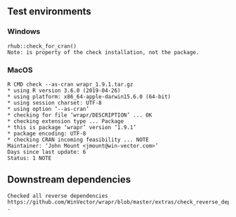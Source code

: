 

## Test environments


### Windows

    rhub::check_for_cran()
    Note: is property of the check installation, not the package.
 
### MacOS

    R CMD check --as-cran wrapr_1.9.1.tar.gz 
    * using R version 3.6.0 (2019-04-26)
    * using platform: x86_64-apple-darwin15.6.0 (64-bit)
    * using session charset: UTF-8
    * using option ‘--as-cran’
    * checking for file ‘wrapr/DESCRIPTION’ ... OK
    * checking extension type ... Package
    * this is package ‘wrapr’ version ‘1.9.1’
    * package encoding: UTF-8
    * checking CRAN incoming feasibility ... NOTE
    Maintainer: ‘John Mount <jmount@win-vector.com>’
    Days since last update: 6
    Status: 1 NOTE

## Downstream dependencies

    Checked all reverse dependencies https://github.com/WinVector/wrapr/blob/master/extras/check_reverse_dependencies.md .
